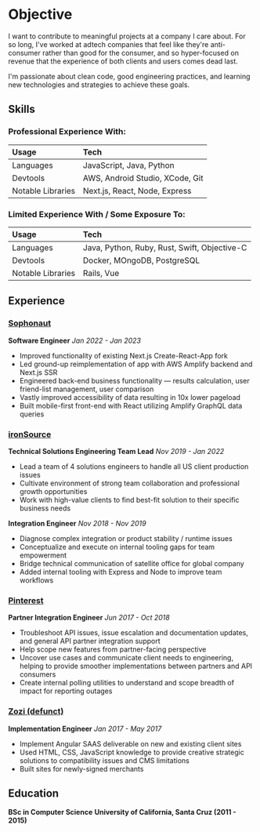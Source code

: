 # Objective

I want to contribute to meaningful projects at a company I care about. For so long, I've worked at adtech companies that feel like they're anti-consumer rather than good for the consumer, and so hyper-focused on revenue that the experience of both clients and users comes dead last.

I'm passionate about clean code, good engineering practices, and learning new technologies and strategies to achieve these goals.


## Skills 

### Professional Experience With:
| Usage             | Tech                                         |
| :---------------- | :--------------------------------------------| 
| Languages         | JavaScript, Java, Python                     |
| Devtools          | AWS, Android Studio, XCode, Git              |
| Notable Libraries | Next.js, React, Node, Express                |

### Limited Experience With / Some Exposure To:
| Usage             | Tech                                         |
| :------           | :--------------------------------------------| 
| Languages         | Java, Python, Ruby, Rust, Swift, Objective-C |
| Devtools          | Docker, MOngoDB, PostgreSQL                  |
| Notable Libraries | Rails, Vue                                   |

## Experience
### <ins>Sophonaut</ins>
__Software Engineer__
_Jan 2022 - Jan 2023_
* Improved functionality of existing Next.js Create-React-App fork
* Led ground-up reimplementation of app with AWS Amplify backend and Next.js SSR
* Engineered back-end business functionality — results calculation, user friend-list management, user comparison
* Vastly improved accessibility of data resulting in 10x lower pageload
* Built mobile-first front-end with React utilizing Amplify GraphQL data queries

### <ins>ironSource</ins>
__Technical Solutions Engineering Team Lead__
_Nov 2019 - Jan 2022_
* Lead a team of 4 solutions engineers to handle all US client production issues
* Cultivate environment of strong team collaboration and professional growth opportunities
* Work with high-value clients to find best-fit solution to their specific business needs

__Integration Engineer__
_Nov 2018 - Nov 2019_

* Diagnose complex integration or product stability / runtime issues
* Conceptualize and execute on internal tooling gaps for team empowerment
* Bridge technical communication of satellite office for global company
* Added internal tooling with Express and Node to improve team workflows

### <ins>Pinterest</ins>

__Partner Integration Engineer__
_Jun 2017 - Oct 2018_
* Troubleshoot API issues, issue escalation and documentation updates, and general API partner integration support
* Help scope new features from partner-facing perspective
* Uncover use cases and communicate client needs to engineering, helping to provide smoother implementations between partners and API consumers
* Create internal polling utilities to understand and scope breadth of impact for reporting outages

### <ins>Zozi (defunct)</ins>

__Implementation Engineer__
_Jan 2017 - May 2017_
* Implement Angular SAAS deliverable on new and existing client sites
* Used HTML, CSS, JavaScript knowledge to provide creative strategic solutions to compatibility issues and CMS limitations
* Built sites for newly-signed merchants

## Education

__BSc in Computer Science__
__University of California, Santa Cruz (2011 - 2015)__
